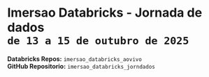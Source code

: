 # Imersao Databricks - Jornada de dados<br> `de 13 a 15 de outubro de 2025`
**Databricks Repos:** `imersao_databricks_aovivo` <br>
**GitHub Repositorio:** `imersao_databricks_jorndados` 
